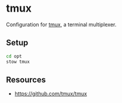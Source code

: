 # tmux

Configuration for [tmux](https://github.com/tmux/tmux), a terminal multiplexer.

## Setup

```bash
cd opt
stow tmux
```

## Resources

- https://github.com/tmux/tmux

